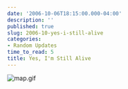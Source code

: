 ```yaml
---
date: '2006-10-06T18:15:00.000-04:00'
description: ''
published: true
slug: 2006-10-yes-i-still-alive
categories:
- Random Updates
time_to_read: 5
title: Yes, I'm Still Alive
---
```




![map.gif](map.gif)</a>
